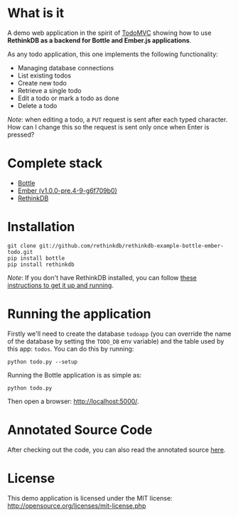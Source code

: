 # What is it #

A demo web application in the spirit of [TodoMVC](http://addyosmani.github.com/todomvc/) showing how to use 
**RethinkDB as a backend for Bottle and Ember.js applications**.

As any todo application, this one implements the following functionality:

* Managing database connections
* List existing todos
* Create new todo
* Retrieve a single todo
* Edit a todo or mark a todo as done
* Delete a todo

_Note_: when editing a todo, a `PUT` request is sent after each typed character. How can I change this so the request is sent only once when Enter is pressed?

# Complete stack #

* [Bottle](http://bottlepy.org/)
* [Ember (v1.0.0-pre.4-9-g6f709b0)](http://emberjs.com)
* [RethinkDB](http://www.rethinkdb.com)

# Installation #

```
git clone git://github.com/rethinkdb/rethinkdb-example-bottle-ember-todo.git
pip install bottle
pip install rethinkdb
```

_Note_: If you don't have RethinkDB installed, you can follow [these instructions to get it up and running](http://www.rethinkdb.com/docs/install/). 

# Running the application #

Firstly we'll need to create the database `todoapp` (you can override the name of the database
by setting the `TODO_DB` env variable) and the table used by this app: `todos`. You can
do this by running:

```
python todo.py --setup
```

Running the Bottle application is as simple as:

```
python todo.py
```

Then open a browser: <http://localhost:5000/>.


# Annotated Source Code #

After checking out the code, you can also read the annotated source [here](http://www.rethinkdb.com/docs/examples/bottle-ember-todo/).

# License #

This demo application is licensed under the MIT license: <http://opensource.org/licenses/mit-license.php>
